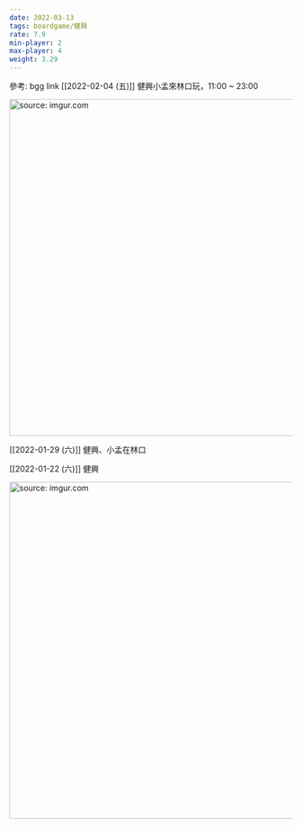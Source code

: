 ```yaml
---
date: 2022-03-13
tags: boardgame/健興
rate: 7.9
min-player: 2
max-player: 4
weight: 3.29
---
```




參考: bgg link
[[2022-02-04 (五)]] 健興小孟來林口玩，11:00 ~ 23:00

<a href="https://imgur.com/3veHjfS"><img src="https://i.imgur.com/3veHjfS.jpg" title="source: imgur.com" width="600px"/></a>

[[2022-01-29 (六)]] 健興、小孟在林口

[[2022-01-22 (六)]] 健興

<a href="https://imgur.com/GgNAw6R"><img src="https://i.imgur.com/GgNAw6R.jpg" title="source: imgur.com" width="600px" /></a>
